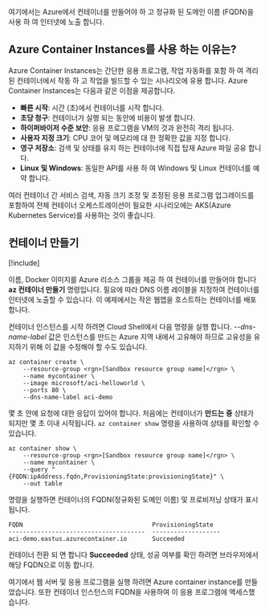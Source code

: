 여기에서는 Azure에서 컨테이너를 만들어야 하 고 정규화 된 도메인 이름 (FQDN)을 사용 하 여 인터넷에 노출 합니다.

## <a name="why-use-azure-container-instances"></a>Azure Container Instances를 사용 하는 이유는?

Azure Container Instances는 간단한 응용 프로그램, 작업 자동화를 포함 하 여 격리 된 컨테이너에서 작동 하 고 작업을 빌드할 수 있는 시나리오에 유용 합니다. Azure Container Instances는 다음과 같은 이점을 제공합니다.

- **빠른 시작**: 시간 (초)에서 컨테이너를 시작 합니다.
- **초당 청구**: 컨테이너가 실행 되는 동안에 비용이 발생 합니다.
- **하이퍼바이저 수준 보안**: 응용 프로그램을 VM의 것과 완전히 격리 됩니다.
- **사용자 지정 크기**: CPU 코어 및 메모리에 대 한 정확한 값을 지정 합니다.
- **영구 저장소**: 검색 및 상태를 유지 하는 컨테이너에 직접 탑재 Azure 파일 공유 합니다.
- **Linux 및 Windows**: 동일한 API를 사용 하 여 Windows 및 Linux 컨테이너를 예약 합니다.

여러 컨테이너 간 서비스 검색, 자동 크기 조정 및 조정된 응용 프로그램 업그레이드를 포함하여 전체 컨테이너 오케스트레이션이 필요한 시나리오에는 AKS(Azure Kubernetes Service)를 사용하는 것이 좋습니다.

## <a name="create-a-container"></a>컨테이너 만들기

[!include[](../../../includes/azure-sandbox-activate.md)]

이름, Docker 이미지를 Azure 리소스 그룹을 제공 하 여 컨테이너를 만들어야 합니다 **az 컨테이너 만들기** 명령입니다. 필요에 따라 DNS 이름 레이블을 지정하여 컨테이너를 인터넷에 노출할 수 있습니다. 이 예제에서는 작은 웹앱을 호스트하는 컨테이너를 배포합니다.

컨테이너 인스턴스를 시작 하려면 Cloud Shell에서 다음 명령을 실행 합니다. *--dns-name-label* 값은 인스턴스를 만드는 Azure 지역 내에서 고유해야 하므로 고유성을 유지하기 위해 이 값을 수정해야 할 수도 있습니다.

```azurecli
az container create \
    --resource-group <rgn>[Sandbox resource group name]</rgn> \
    --name mycontainer \
    --image microsoft/aci-helloworld \
    --ports 80 \
    --dns-name-label aci-demo
```

몇 초 안에 요청에 대한 응답이 있어야 합니다. 처음에는 컨테이너가 **만드는 중** 상태가 되지만 몇 초 이내 시작됩니다. `az container show` 명령을 사용하여 상태를 확인할 수 있습니다.

```azurecli
az container show \
    --resource-group <rgn>[Sandbox resource group name]</rgn> \
    --name mycontainer \
    --query "{FQDN:ipAddress.fqdn,ProvisioningState:provisioningState}" \
    --out table
```

명령을 실행하면 컨테이너의 FQDN(정규화된 도메인 이름) 및 프로비저닝 상태가 표시됩니다.

```output
FQDN                                    ProvisioningState
--------------------------------------  -------------------
aci-demo.eastus.azurecontainer.io       Succeeded
```

컨테이너 전환 되 면 합니다 **Succeeded** 상태, 성공 여부를 확인 하려면 브라우저에서 해당 FQDN으로 이동 합니다.

여기에서 웹 서버 및 응용 프로그램을 실행 하려면 Azure container instance를 만들었습니다. 또한 컨테이너 인스턴스의 FQDN을 사용하여 이 응용 프로그램에 액세스했습니다.